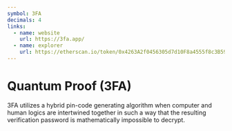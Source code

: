 ```yaml
---
symbol: 3FA
decimals: 4
links:
  - name: website
    url: https://3fa.app/
  - name: explorer
    url: https://etherscan.io/token/0x4263A2f0456305d7d10F8a4555f8c3B593b3b895
---
```


# Quantum Proof (3FA)

3FA utilizes a hybrid pin-code generating algorithm when computer and human logics are intertwined together in such a way that the resulting verification password is mathematically impossible to decrypt.
